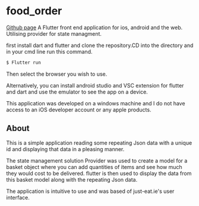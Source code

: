 # food_order

[Github page](https://github.com/jackdunne2345/Flutter-Food-Ordering-IOS-ANDROID-WEB)
A Flutter front end application for ios, android and the web. Utilising provider for state managment.

first install dart and flutter and clone the repository.CD into the directory and in your cmd line run this command.

```bash
$ Flutter run
```

Then select the browser you wish to use.

Alternatively, you can install android studio and VSC extension for flutter and dart and use the emulator to see the app on a device.

This application was developed on a windows machine and I do not have access to an iOS developer account or any apple products.

## About

This is a simple application reading some repeating Json data with a unique id and displaying that data in a pleasing manner.

The state management solution Provider was used to create a model for a basket object where you can add quantities of items and see how much they would cost to be delivered.
flutter is then used to display the data from this basket model along with the repeating Json data.

The application is intuitive to use and was based of just-eat.ie's user interface.
